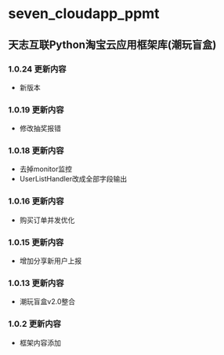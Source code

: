 # seven_cloudapp_ppmt

## 天志互联Python淘宝云应用框架库(潮玩盲盒)

### 1.0.24 更新内容
* 新版本

### 1.0.19 更新内容
* 修改抽奖报错


### 1.0.18 更新内容
* 去掉monitor监控
* UserListHandler改成全部字段输出

### 1.0.16 更新内容
* 购买订单并发优化

### 1.0.15 更新内容
* 增加分享新用户上报

### 1.0.13 更新内容
* 潮玩盲盒v2.0整合

### 1.0.2 更新内容
* 框架内容添加
